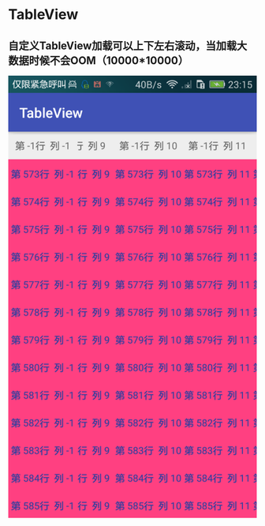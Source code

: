 # TableView
## 自定义TableView加载可以上下左右滚动，当加载大数据时候不会OOM（10000*10000）
![](/screenshot/device-2017-10-19-231530.png)